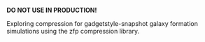 __DO NOT USE IN PRODUCTION!__

Exploring compression for gadgetstyle-snapshot galaxy formation simulations using the zfp compression library.
